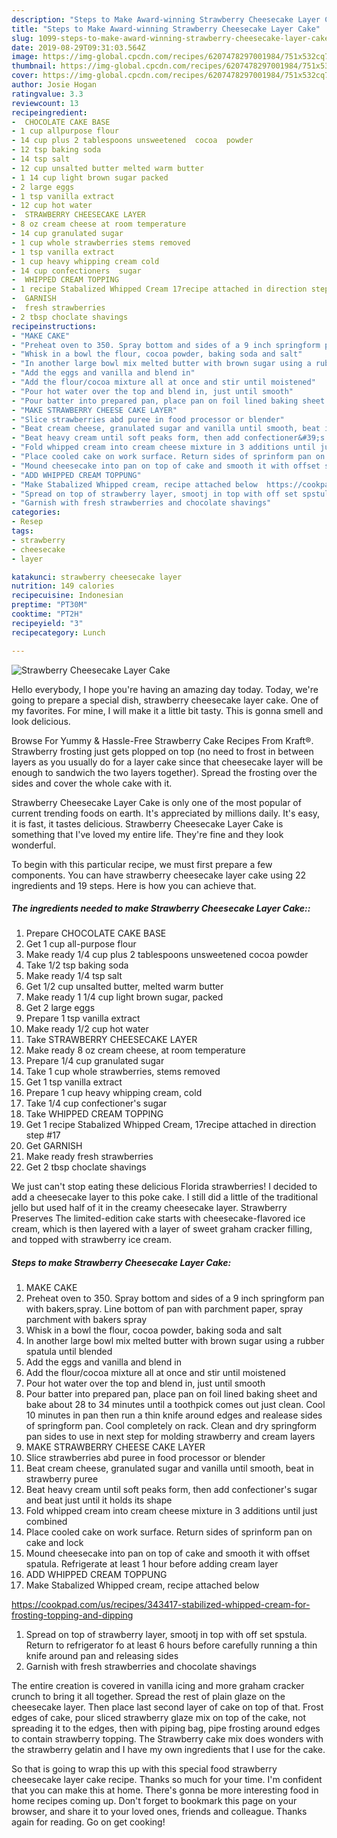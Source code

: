 ```yaml
---
description: "Steps to Make Award-winning Strawberry Cheesecake Layer Cake"
title: "Steps to Make Award-winning Strawberry Cheesecake Layer Cake"
slug: 1099-steps-to-make-award-winning-strawberry-cheesecake-layer-cake
date: 2019-08-29T09:31:03.564Z
image: https://img-global.cpcdn.com/recipes/6207478297001984/751x532cq70/strawberry-cheesecake-layer-cake-recipe-main-photo.jpg
thumbnail: https://img-global.cpcdn.com/recipes/6207478297001984/751x532cq70/strawberry-cheesecake-layer-cake-recipe-main-photo.jpg
cover: https://img-global.cpcdn.com/recipes/6207478297001984/751x532cq70/strawberry-cheesecake-layer-cake-recipe-main-photo.jpg
author: Josie Hogan
ratingvalue: 3.3
reviewcount: 13
recipeingredient:
-  CHOCOLATE CAKE BASE
- 1 cup allpurpose flour
- 14 cup plus 2 tablespoons unsweetened  cocoa  powder
- 12 tsp baking soda
- 14 tsp salt
- 12 cup unsalted butter melted warm butter
- 1 14 cup light brown sugar packed
- 2 large eggs
- 1 tsp vanilla extract
- 12 cup hot water
-  STRAWBERRY CHEESECAKE LAYER
- 8 oz cream cheese at room temperature
- 14 cup granulated sugar
- 1 cup whole strawberries stems removed
- 1 tsp vanilla extract
- 1 cup heavy whipping cream cold
- 14 cup confectioners  sugar
-  WHIPPED CREAM TOPPING
- 1 recipe Stabalized Whipped Cream 17recipe attached in direction step 17
-  GARNISH
-  fresh strawberries
- 2 tbsp choclate shavings
recipeinstructions:
- "MAKE CAKE"
- "Preheat oven to 350. Spray bottom and sides of a 9 inch springform pan with bakers,spray. Line bottom of pan with parchment paper, spray parchment with bakers spray"
- "Whisk in a bowl the flour, cocoa powder, baking soda and salt"
- "In another large bowl mix melted butter with brown sugar using a rubber spatula until blended"
- "Add the eggs and vanilla and blend in"
- "Add the flour/cocoa mixture all at once and stir until moistened"
- "Pour hot water over the top and blend in, just until smooth"
- "Pour batter into prepared pan, place pan on foil lined baking sheet and bake about 28 to 34 minutes until a toothpick comes out just clean. Cool 10 minutes in pan then run a thin knife around edges and realease sides of springform pan. Cool completely  on rack. Clean and dry springform pan sides to use in next step for molding strawberry and cream layers"
- "MAKE STRAWBERRY CHEESE CAKE LAYER"
- "Slice strawberries abd puree in food processor or blender"
- "Beat cream cheese, granulated sugar and vanilla until smooth, beat in strawberry puree"
- "Beat heavy cream until soft peaks form, then add confectioner&#39;s sugar and beat just until it holds its shape"
- "Fold whipped cream into cream cheese mixture in 3 additions until just combined"
- "Place cooled cake on work surface. Return sides of sprinform pan on cake and lock"
- "Mound cheesecake into pan on top of cake and smooth it with offset spatula. Refrigerate at least 1 hour before adding cream layer"
- "ADD WHIPPED CREAM TOPPUNG"
- "Make Stabalized Whipped cream, recipe attached below  https://cookpad.com/us/recipes/343417-stabilized-whipped-cream-for-frosting-topping-and-dipping"
- "Spread on top of strawberry layer, smootj in top with off set spstula. Return to refrigerator  fo at least 6 hours before carefully running a thin knife around pan and releasing sides"
- "Garnish with fresh strawberries and chocolate shavings"
categories:
- Resep
tags:
- strawberry
- cheesecake
- layer

katakunci: strawberry cheesecake layer
nutrition: 149 calories
recipecuisine: Indonesian
preptime: "PT30M"
cooktime: "PT2H"
recipeyield: "3"
recipecategory: Lunch

---
```



![Strawberry Cheesecake Layer Cake](https://img-global.cpcdn.com/recipes/6207478297001984/751x532cq70/strawberry-cheesecake-layer-cake-recipe-main-photo.jpg)

Hello everybody, I hope you're having an amazing day today. Today, we're going to prepare a special dish, strawberry cheesecake layer cake. One of my favorites. For mine, I will make it a little bit tasty. This is gonna smell and look delicious.

Browse For Yummy &amp; Hassle-Free Strawberry Cake Recipes From Kraft®. Strawberry frosting just gets plopped on top (no need to frost in between layers as you usually do for a layer cake since that cheesecake layer will be enough to sandwich the two layers together). Spread the frosting over the sides and cover the whole cake with it.

Strawberry Cheesecake Layer Cake is only one of the most popular of current trending foods on earth. It's appreciated by millions daily. It's easy, it is fast, it tastes delicious. Strawberry Cheesecake Layer Cake is something that I've loved my entire life. They're fine and they look wonderful.


To begin with this particular recipe, we must first prepare a few components. You can have strawberry cheesecake layer cake using 22 ingredients and 19 steps. Here is how you can achieve that.

##### The ingredients needed to make Strawberry Cheesecake Layer Cake::

1. Prepare  CHOCOLATE CAKE BASE
1. Get 1 cup all-purpose flour
1. Make ready 1/4 cup plus 2 tablespoons unsweetened  cocoa  powder
1. Take 1/2 tsp baking soda
1. Make ready 1/4 tsp salt
1. Get 1/2 cup unsalted butter, melted warm butter
1. Make ready 1 1/4 cup light brown sugar, packed
1. Get 2 large eggs
1. Prepare 1 tsp vanilla extract
1. Make ready 1/2 cup hot water
1. Take  STRAWBERRY CHEESECAKE LAYER
1. Make ready 8 oz cream cheese, at room temperature
1. Prepare 1/4 cup granulated sugar
1. Take 1 cup whole strawberries, stems removed
1. Get 1 tsp vanilla extract
1. Prepare 1 cup heavy whipping cream, cold
1. Take 1/4 cup confectioner&#39;s  sugar
1. Take  WHIPPED CREAM TOPPING
1. Get 1 recipe Stabalized Whipped Cream, 17recipe attached in direction step #17
1. Get  GARNISH
1. Make ready  fresh strawberries
1. Get 2 tbsp choclate shavings


We just can&#39;t stop eating these delicious Florida strawberries! I decided to add a cheesecake layer to this poke cake. I still did a little of the traditional jello but used half of it in the creamy cheesecake layer. Strawberry Preserves The limited-edition cake starts with cheesecake-flavored ice cream, which is then layered with a layer of sweet graham cracker filling, and topped with strawberry ice cream. 

##### Steps to make Strawberry Cheesecake Layer Cake:

1. MAKE CAKE
1. Preheat oven to 350. Spray bottom and sides of a 9 inch springform pan with bakers,spray. Line bottom of pan with parchment paper, spray parchment with bakers spray
1. Whisk in a bowl the flour, cocoa powder, baking soda and salt
1. In another large bowl mix melted butter with brown sugar using a rubber spatula until blended
1. Add the eggs and vanilla and blend in
1. Add the flour/cocoa mixture all at once and stir until moistened
1. Pour hot water over the top and blend in, just until smooth
1. Pour batter into prepared pan, place pan on foil lined baking sheet and bake about 28 to 34 minutes until a toothpick comes out just clean. Cool 10 minutes in pan then run a thin knife around edges and realease sides of springform pan. Cool completely  on rack. Clean and dry springform pan sides to use in next step for molding strawberry and cream layers
1. MAKE STRAWBERRY CHEESE CAKE LAYER
1. Slice strawberries abd puree in food processor or blender
1. Beat cream cheese, granulated sugar and vanilla until smooth, beat in strawberry puree
1. Beat heavy cream until soft peaks form, then add confectioner&#39;s sugar and beat just until it holds its shape
1. Fold whipped cream into cream cheese mixture in 3 additions until just combined
1. Place cooled cake on work surface. Return sides of sprinform pan on cake and lock
1. Mound cheesecake into pan on top of cake and smooth it with offset spatula. Refrigerate at least 1 hour before adding cream layer
1. ADD WHIPPED CREAM TOPPUNG
1. Make Stabalized Whipped cream, recipe attached below

https://cookpad.com/us/recipes/343417-stabilized-whipped-cream-for-frosting-topping-and-dipping
1. Spread on top of strawberry layer, smootj in top with off set spstula. Return to refrigerator  fo at least 6 hours before carefully running a thin knife around pan and releasing sides
1. Garnish with fresh strawberries and chocolate shavings


The entire creation is covered in vanilla icing and more graham cracker crunch to bring it all together. Spread the rest of plain glaze on the cheesecake layer. Then place last second layer of cake on top of that. Frost edges of cake, pour sliced strawberry glaze mix on top of the cake, not spreading it to the edges, then with piping bag, pipe frosting around edges to contain strawberry topping. The Strawberry cake mix does wonders with the strawberry gelatin and I have my own ingredients that I use for the cake. 

So that is going to wrap this up with this special food strawberry cheesecake layer cake recipe. Thanks so much for your time. I'm confident that you can make this at home. There's gonna be more interesting food in home recipes coming up. Don't forget to bookmark this page on your browser, and share it to your loved ones, friends and colleague. Thanks again for reading. Go on get cooking!
